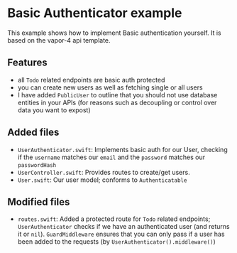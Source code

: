 # Basic Authenticator example

This example shows how to implement Basic authentication yourself. It is based on the vapor-4 api template.

## Features

- all `Todo` related endpoints are basic auth protected
- you can create new users as well as fetching single or all users
- I have added `PublicUser` to outline that you should not use database entities in your APIs (for reasons such as decoupling or control over data you want to expost)

## Added files

- `UserAuthenticator.swift`: Implements basic auth for our User, checking if the `username` matches our `email` and the `password` matches our `passwordHash`
- `UserController.swift`: Provides routes to create/get users.
- `User.swift`: Our user model; conforms to `Authenticatable`

## Modified files

- `routes.swift`: Added a protected route for  `Todo` related endpoints; `UserAuthenticator` checks if we have an authenticated user (and returns it or `nil`). `GuardMiddleware` ensures that you can only pass if a user has been added to the requests (by `UserAuthenticator().middleware()`) 
